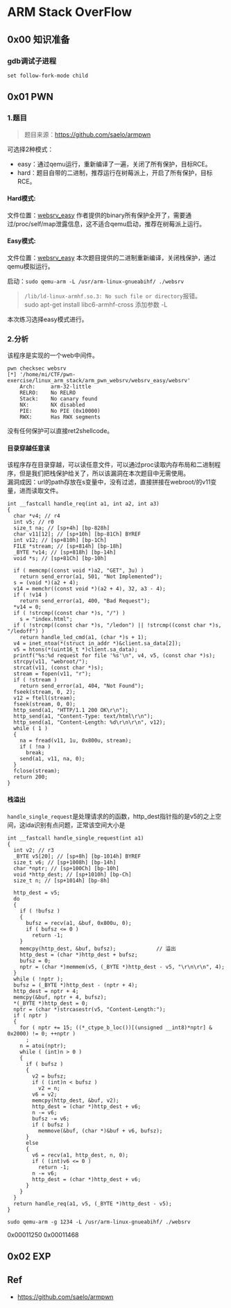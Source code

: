 # ARM Stack OverFlow


## 0x00 知识准备
### gdb调试子进程
```
set follow-fork-mode child
```

## 0x01 PWN

### 1.题目

>题目来源：https://github.com/saelo/armpwn   

可选择2种模式：   
- easy：通过qemu运行，重新编译了一遍，关闭了所有保护，目标RCE。   
- hard：题目自带的二进制，推荐运行在树莓派上，开启了所有保护，目标RCE。  

#### Hard模式:
文件位置：[websrv_easy](./websrv_hard/)
作者提供的binary所有保护全开了，需要通过/proc/self/map泄露信息，这不适合qemu启动，推荐在树莓派上运行。   
#### Easy模式:
文件位置：[websrv_easy](./websrv_easy/)
本次题目提供的二进制重新编译，关闭栈保护，通过qemu模拟运行。    
 
启动：`sudo qemu-arm -L /usr/arm-linux-gnueabihf/ ./websrv `    
>`/lib/ld-linux-armhf.so.3: No such file or directory`报错。    
sudo apt-get install libc6-armhf-cross 添加参数 -L    

本次练习选择easy模式进行。    

### 2.分析
该程序是实现的一个web中间件。
```
pwn checksec websrv 
[*] '/home/mi/CTF/pwn-exercise/linux_arm_stack/arm_pwn_websrv/websrv_easy/websrv'
    Arch:     arm-32-little
    RELRO:    No RELRO
    Stack:    No canary found
    NX:       NX disabled
    PIE:      No PIE (0x10000)
    RWX:      Has RWX segments
```
没有任何保护可以直接ret2shellcode。    
#### 目录穿越任意读
该程序存在目录穿越，可以读任意文件，可以通过proc读取内存布局和二进制程序，但是我们把栈保护给关了，所以该漏洞在本次题目中无需使用。    
漏洞成因：url的path存放在s变量中，没有过滤，直接拼接在webroot/的v11变量，进而读取文件。
```
int __fastcall handle_req(int a1, int a2, int a3)
{
  char *v4; // r4
  int v5; // r0
  size_t na; // [sp+4h] [bp-828h]
  char v11[12]; // [sp+10h] [bp-81Ch] BYREF
  int v12; // [sp+810h] [bp-1Ch]
  FILE *stream; // [sp+814h] [bp-18h]
  _BYTE *v14; // [sp+818h] [bp-14h]
  void *s; // [sp+81Ch] [bp-10h]

  if ( memcmp((const void *)a2, "GET", 3u) )
    return send_error(a1, 501, "Not Implemented");
  s = (void *)(a2 + 4);
  v14 = memchr((const void *)(a2 + 4), 32, a3 - 4);
  if ( !v14 )
    return send_error(a1, 400, "Bad Request");
  *v14 = 0;
  if ( !strcmp((const char *)s, "/") )
    s = "index.html";
  if ( !strcmp((const char *)s, "/ledon") || !strcmp((const char *)s, "/ledoff") )
    return handle_led_cmd(a1, (char *)s + 1);
  v4 = inet_ntoa(*(struct in_addr *)&client.sa_data[2]);
  v5 = htons(*(uint16_t *)client.sa_data);
  printf("%s:%d request for file '%s'\n", v4, v5, (const char *)s);
  strcpy(v11, "webroot/");
  strcat(v11, (const char *)s);
  stream = fopen(v11, "r");
  if ( !stream )
    return send_error(a1, 404, "Not Found");
  fseek(stream, 0, 2);
  v12 = ftell(stream);
  fseek(stream, 0, 0);
  http_send(a1, "HTTP/1.1 200 OK\r\n");
  http_send(a1, "Content-Type: text/html\r\n");
  http_send(a1, "Content-Length: %d\r\n\r\n", v12);
  while ( 1 )
  {
    na = fread(v11, 1u, 0x800u, stream);
    if ( !na )
      break;
    send(a1, v11, na, 0);
  }
  fclose(stream);
  return 200;
}
```
#### 栈溢出
`handle_single_request`是处理请求的的函数，http_dest指针指的是v5的之上空间，这ida识别有点问题，正常该空间大小是
```
int __fastcall handle_single_request(int a1)
{
  int v2; // r3
  _BYTE v5[20]; // [sp+8h] [bp-1014h] BYREF
  size_t v6; // [sp+1008h] [bp-14h]
  char *nptr; // [sp+100Ch] [bp-10h]
  void *http_dest; // [sp+1010h] [bp-Ch]
  size_t n; // [sp+1014h] [bp-8h]

  http_dest = v5;
  do
  {
    if ( !bufsz )
    {
      bufsz = recv(a1, &buf, 0x800u, 0);
      if ( bufsz <= 0 )
        return -1;
    }
    memcpy(http_dest, &buf, bufsz);             // 溢出
    http_dest = (char *)http_dest + bufsz;
    bufsz = 0;
    nptr = (char *)memmem(v5, (_BYTE *)http_dest - v5, "\r\n\r\n", 4);
  }
  while ( !nptr );
  bufsz = (_BYTE *)http_dest - (nptr + 4);
  http_dest = nptr + 4;
  memcpy(&buf, nptr + 4, bufsz);
  *(_BYTE *)http_dest = 0;
  nptr = (char *)strcasestr(v5, "Content-Length:");
  if ( nptr )
  {
    for ( nptr += 15; ((*_ctype_b_loc())[(unsigned __int8)*nptr] & 0x2000) != 0; ++nptr )
      ;
    n = atoi(nptr);
    while ( (int)n > 0 )
    {
      if ( bufsz )
      {
        v2 = bufsz;
        if ( (int)n < bufsz )
          v2 = n;
        v6 = v2;
        memcpy(http_dest, &buf, v2);
        http_dest = (char *)http_dest + v6;
        n -= v6;
        bufsz -= v6;
        if ( bufsz )
          memmove(&buf, (char *)&buf + v6, bufsz);
      }
      else
      {
        v6 = recv(a1, http_dest, n, 0);
        if ( (int)v6 <= 0 )
          return -1;
        n -= v6;
        http_dest = (char *)http_dest + v6;
      }
    }
  }
  return handle_req(a1, v5, (_BYTE *)http_dest - v5);
}
```
`sudo qemu-arm -g 1234 -L /usr/arm-linux-gnueabihf/ ./websrv ` 


0x00011250
0x00011468
## 0x02 EXP



## Ref


- https://github.com/saelo/armpwn  
